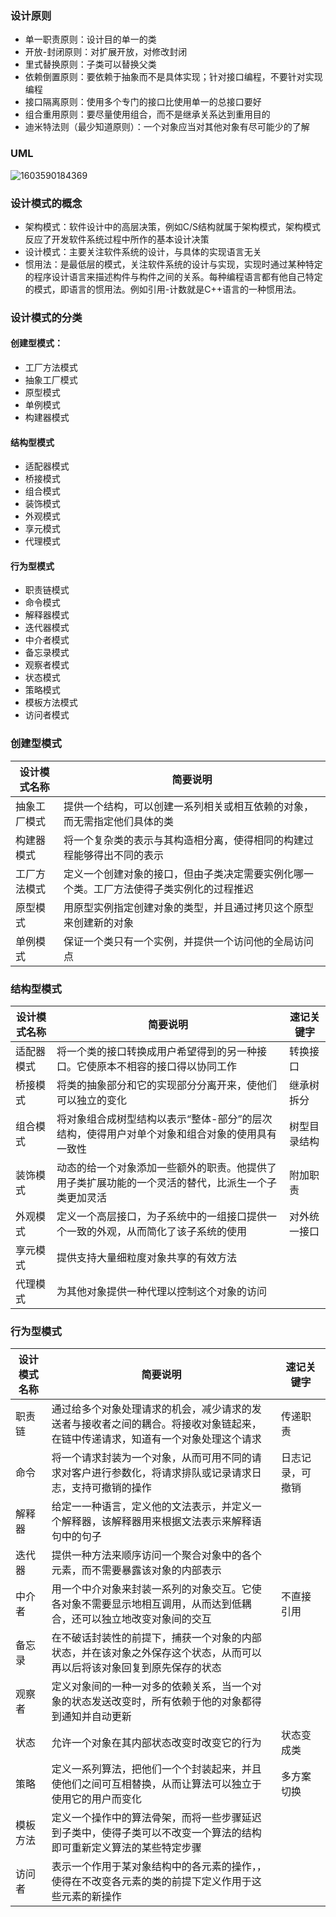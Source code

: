 ### 设计原则

* 单一职责原则：设计目的单一的类
* 开放-封闭原则：对扩展开放，对修改封闭
* 里式替换原则：子类可以替换父类
* 依赖倒置原则：要依赖于抽象而不是具体实现；针对接口编程，不要针对实现编程
* 接口隔离原则：使用多个专门的接口比使用单一的总接口要好
* 组合重用原则：要尽量使用组合，而不是继承关系达到重用目的
* 迪米特法则（最少知道原则）：一个对象应当对其他对象有尽可能少的了解

### UML

![1603590184369](C:\Users\hl2333\AppData\Roaming\Typora\typora-user-images\1603590184369.png)

### 设计模式的概念

* 架构模式：软件设计中的高层决策，例如C/S结构就属于架构模式，架构模式反应了开发软件系统过程中所作的基本设计决策
* 设计模式：主要关注软件系统的设计，与具体的实现语言无关
* 惯用法：是最低层的模式，关注软件系统的设计与实现，实现时通过某种特定的程序设计语言来描述构件与构件之间的关系。每种编程语言都有他自己特定的模式，即语言的惯用法。例如引用-计数就是C++语言的一种惯用法。

### 设计模式的分类

#### 创建型模式：

* 工厂方法模式
* 抽象工厂模式
* 原型模式
* 单例模式
* 构建器模式

#### 结构型模式

* 适配器模式
* 桥接模式
* 组合模式
* 装饰模式
* 外观模式
* 享元模式
* 代理模式

#### 行为型模式

* 职责链模式
* 命令模式
* 解释器模式
* 迭代器模式
* 中介者模式
* 备忘录模式
* 观察者模式
* 状态模式
* 策略模式
* 模板方法模式
* 访问者模式

### 创建型模式

| 设计模式名称 | 简要说明                                                     |
| ------------ | ------------------------------------------------------------ |
| 抽象工厂模式 | 提供一个结构，可以创建一系列相关或相互依赖的对象，而无需指定他们具体的类 |
| 构建器模式   | 将一个复杂类的表示与其构造相分离，使得相同的构建过程能够得出不同的表示 |
| 工厂方法模式 | 定义一个创建对象的接口，但由子类决定需要实例化哪一个类。工厂方法使得子类实例化的过程推迟 |
| 原型模式     | 用原型实例指定创建对象的类型，并且通过拷贝这个原型来创建新的对象 |
| 单例模式     | 保证一个类只有一个实例，并提供一个访问他的全局访问点         |

### 结构型模式

| 设计模式名称 | 简要说明                                                     | 速记关键字   |
| ------------ | ------------------------------------------------------------ | ------------ |
| 适配器模式   | 将一个类的接口转换成用户希望得到的另一种接口。它使原本不相容的接口得以协同工作 | 转换接口     |
| 桥接模式     | 将类的抽象部分和它的实现部分分离开来，使他们可以独立的变化   | 继承树拆分   |
| 组合模式     | 将对象组合成树型结构以表示“整体-部分”的层次结构，使得用户对单个对象和组合对象的使用具有一致性 | 树型目录结构 |
| 装饰模式     | 动态的给一个对象添加一些额外的职责。他提供了用子类扩展功能的一个灵活的替代，比派生一个子类更加灵活 | 附加职责     |
| 外观模式     | 定义一个高层接口，为子系统中的一组接口提供一个一致的外观，从而简化了该子系统的使用 | 对外统一接口 |
| 享元模式     | 提供支持大量细粒度对象共享的有效方法                         |              |
| 代理模式     | 为其他对象提供一种代理以控制这个对象的访问                   |              |

### 行为型模式

| 设计模式名称 | 简要说明                                                     | 速记关键字       |
| ------------ | ------------------------------------------------------------ | ---------------- |
| 职责链       | 通过给多个对象处理请求的机会，减少请求的发送者与接收者之间的耦合。将接收对象链起来，在链中传递请求，知道有一个对象处理这个请求 | 传递职责         |
| 命令         | 将一个请求封装为一个对象，从而可用不同的请求对客户进行参数化，将请求排队或记录请求日志，支持可撤销的操作 | 日志记录，可撤销 |
| 解释器       | 给定一一种语言，定义他的文法表示，并定义一个解释器，该解释器用来根据文法表示来解释语句中的句子 |                  |
| 迭代器       | 提供一种方法来顺序访问一个聚合对象中的各个元素，而不需要暴露该对象的内部表示 |                  |
| 中介者       | 用一个中介对象来封装一系列的对象交互。它使各对象不需要显示地相互调用，从而达到低耦合，还可以独立地改变对象间的交互 | 不直接引用       |
| 备忘录       | 在不破话封装性的前提下，捕获一个对象的内部状态，并在该对象之外保存这个状态，从而可以再以后将该对象回复到原先保存的状态 |                  |
| 观察者       | 定义对象间的一种一对多的依赖关系，当一个对象的状态发送改变时，所有依赖于他的对象都得到通知并自动更新 |                  |
| 状态         | 允许一个对象在其内部状态改变时改变它的行为                   | 状态变成类       |
| 策略         | 定义一系列算法，把他们一个个封装起来，并且使他们之间可互相替换，从而让算法可以独立于使用它的用户而变化 | 多方案切换       |
| 模板方法     | 定义一个操作中的算法骨架，而将一些步骤延迟到子类中，使得子类可以不改变一个算法的结构即可重新定义算法的某些特定步骤 |                  |
| 访问者       | 表示一个作用于某对象结构中的各元素的操作，，使得在不改变各元素的类的前提下定义作用于这些元素的新操作 |                  |

